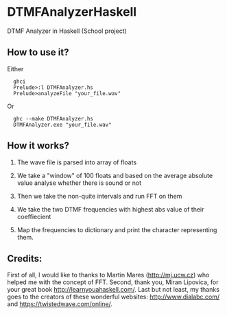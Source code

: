 # DTMFAnalyzerHaskell
DTMF Analyzer in Haskell (School project)

How to use it?
--------------
Either

      ghci
      Prelude>:l DTMFAnalyzer.hs
      Prelude>analyzeFile "your_file.wav"

Or

      ghc --make DTMFAnalyzer.hs
      DTMFAnalyzer.exe "your_file.wav"

How it works?
-------------
1) The wave file is parsed into array of floats

2) We take a "window" of 100 floats and based on the average absolute value analyse whether there is sound or not

3) Then we take the non-quite intervals and run FFT on them

4) We take the two DTMF frequencies with highest abs value of their coeffiecient

5) Map the frequencies to dictionary and print the character representing them.

Credits:
--------
First of all, I would like to thanks to Martin Mares (http://mj.ucw.cz) who helped me with the concept of FFT. Second, thank you, Miran Lipovica, for your great book http://learnyouahaskell.com/. Last but not least, my thanks goes to the creators of these wonderful websites: http://www.dialabc.com/ and https://twistedwave.com/online/.
